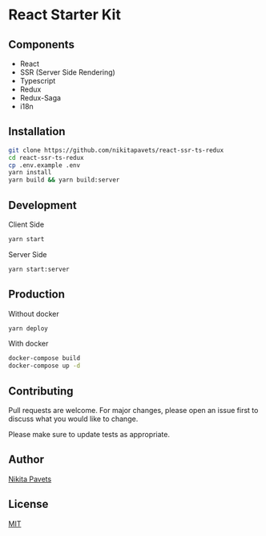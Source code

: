 # React Starter Kit

## Components

- React
- SSR (Server Side Rendering)
- Typescript
- Redux
- Redux-Saga
- i18n

## Installation

```bash
git clone https://github.com/nikitapavets/react-ssr-ts-redux
cd react-ssr-ts-redux
cp .env.example .env
yarn install
yarn build && yarn build:server
```

## Development

Client Side

```bash
yarn start
```

Server Side

```bash
yarn start:server
```

## Production

Without docker

```bash
yarn deploy
```

With docker

```bash
docker-compose build
docker-compose up -d
```

## Contributing

Pull requests are welcome. For major changes, please open an issue first to discuss what you would like to change.

Please make sure to update tests as appropriate.

## Author

[Nikita Pavets](https://github.com/nikitapavets)

## License

[MIT](https://choosealicense.com/licenses/mit/)
